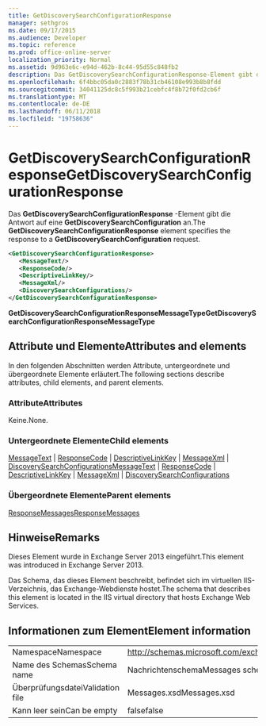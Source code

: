 ```yaml
---
title: GetDiscoverySearchConfigurationResponse
manager: sethgros
ms.date: 09/17/2015
ms.audience: Developer
ms.topic: reference
ms.prod: office-online-server
localization_priority: Normal
ms.assetid: 9d963e6c-e94d-462b-8c44-95d55c848fb2
description: Das GetDiscoverySearchConfigurationResponse-Element gibt die Antwort auf eine GetDiscoverySearchConfiguration an.
ms.openlocfilehash: 6f4bbc05da0c2883f78b31cb46108e993b8b8fdd
ms.sourcegitcommit: 34041125dc8c5f993b21cebfc4f8b72f0fd2cb6f
ms.translationtype: MT
ms.contentlocale: de-DE
ms.lasthandoff: 06/11/2018
ms.locfileid: "19758636"
---
```

# <a name="getdiscoverysearchconfigurationresponse"></a><span data-ttu-id="d96bb-103">GetDiscoverySearchConfigurationResponse</span><span class="sxs-lookup"><span data-stu-id="d96bb-103">GetDiscoverySearchConfigurationResponse</span></span>

<span data-ttu-id="d96bb-104">Das **GetDiscoverySearchConfigurationResponse** -Element gibt die Antwort auf eine **GetDiscoverySearchConfiguration** an.</span><span class="sxs-lookup"><span data-stu-id="d96bb-104">The **GetDiscoverySearchConfigurationResponse** element specifies the response to a **GetDiscoverySearchConfiguration** request.</span></span> 
  
```XML
<GetDiscoverySearchConfigurationResponse>
   <MessageText/>
   <ResponseCode/>
   <DescriptiveLinkKey/>
   <MessageXml/>
   <DiscoverySearchConfigurations/>
</GetDiscoverySearchConfigurationResponse>
```

 <span data-ttu-id="d96bb-105">**GetDiscoverySearchConfigurationResponseMessageType**</span><span class="sxs-lookup"><span data-stu-id="d96bb-105">**GetDiscoverySearchConfigurationResponseMessageType**</span></span>
## <a name="attributes-and-elements"></a><span data-ttu-id="d96bb-106">Attribute und Elemente</span><span class="sxs-lookup"><span data-stu-id="d96bb-106">Attributes and elements</span></span>

<span data-ttu-id="d96bb-107">In den folgenden Abschnitten werden Attribute, untergeordnete und übergeordnete Elemente erläutert.</span><span class="sxs-lookup"><span data-stu-id="d96bb-107">The following sections describe attributes, child elements, and parent elements.</span></span>
  
### <a name="attributes"></a><span data-ttu-id="d96bb-108">Attribute</span><span class="sxs-lookup"><span data-stu-id="d96bb-108">Attributes</span></span>

<span data-ttu-id="d96bb-109">Keine.</span><span class="sxs-lookup"><span data-stu-id="d96bb-109">None.</span></span>
  
### <a name="child-elements"></a><span data-ttu-id="d96bb-110">Untergeordnete Elemente</span><span class="sxs-lookup"><span data-stu-id="d96bb-110">Child elements</span></span>

<span data-ttu-id="d96bb-111">[MessageText](messagetext.md) | [ResponseCode](responsecode.md) | [DescriptiveLinkKey](descriptivelinkkey.md) | [MessageXml](messagexml.md) | [DiscoverySearchConfigurations](discoverysearchconfigurations.md)</span><span class="sxs-lookup"><span data-stu-id="d96bb-111">[MessageText](messagetext.md) | [ResponseCode](responsecode.md) | [DescriptiveLinkKey](descriptivelinkkey.md) | [MessageXml](messagexml.md) | [DiscoverySearchConfigurations](discoverysearchconfigurations.md)</span></span>
  
### <a name="parent-elements"></a><span data-ttu-id="d96bb-112">Übergeordnete Elemente</span><span class="sxs-lookup"><span data-stu-id="d96bb-112">Parent elements</span></span>

[<span data-ttu-id="d96bb-113">ResponseMessages</span><span class="sxs-lookup"><span data-stu-id="d96bb-113">ResponseMessages</span></span>](responsemessages.md)
  
## <a name="remarks"></a><span data-ttu-id="d96bb-114">Hinweise</span><span class="sxs-lookup"><span data-stu-id="d96bb-114">Remarks</span></span>

<span data-ttu-id="d96bb-115">Dieses Element wurde in Exchange Server 2013 eingeführt.</span><span class="sxs-lookup"><span data-stu-id="d96bb-115">This element was introduced in Exchange Server 2013.</span></span>
  
<span data-ttu-id="d96bb-116">Das Schema, das dieses Element beschreibt, befindet sich im virtuellen IIS-Verzeichnis, das Exchange-Webdienste hostet.</span><span class="sxs-lookup"><span data-stu-id="d96bb-116">The schema that describes this element is located in the IIS virtual directory that hosts Exchange Web Services.</span></span>
  
## <a name="element-information"></a><span data-ttu-id="d96bb-117">Informationen zum Element</span><span class="sxs-lookup"><span data-stu-id="d96bb-117">Element information</span></span>

|||
|:-----|:-----|
|<span data-ttu-id="d96bb-118">Namespace</span><span class="sxs-lookup"><span data-stu-id="d96bb-118">Namespace</span></span>  <br/> |http://schemas.microsoft.com/exchange/services/2006/messages  <br/> |
|<span data-ttu-id="d96bb-119">Name des Schemas</span><span class="sxs-lookup"><span data-stu-id="d96bb-119">Schema name</span></span>  <br/> |<span data-ttu-id="d96bb-120">Nachrichtenschema</span><span class="sxs-lookup"><span data-stu-id="d96bb-120">Messages schema</span></span>  <br/> |
|<span data-ttu-id="d96bb-121">Überprüfungsdatei</span><span class="sxs-lookup"><span data-stu-id="d96bb-121">Validation file</span></span>  <br/> |<span data-ttu-id="d96bb-122">Messages.xsd</span><span class="sxs-lookup"><span data-stu-id="d96bb-122">Messages.xsd</span></span>  <br/> |
|<span data-ttu-id="d96bb-123">Kann leer sein</span><span class="sxs-lookup"><span data-stu-id="d96bb-123">Can be empty</span></span>  <br/> |<span data-ttu-id="d96bb-124">false</span><span class="sxs-lookup"><span data-stu-id="d96bb-124">false</span></span>  <br/> |
   

